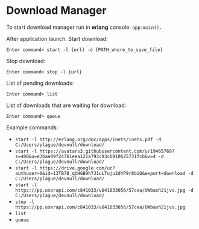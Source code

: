 # Download Manager

To start download manager run in **erlang** console: `app:main().`
    
After application launch.
Start download:
```
Enter command> start -l {url} -d {PATH_where_to_save_file}
```
Stop download:
```
Enter command> stop -l {url}
```
List of pending downloads:
```
Enter command> list
```

List of downloads that are waiting for download:
```
Enter command> queue
```  
 
Example commands:

* ``start -l http://erlang.org/doc/apps/inets/inets.pdf -d C:/Users/plague/devnull/download/``
* ``start -l https://avatars3.githubusercontent.com/u/19465769?s=400&u=e36ae09f247b1eea121a793c83cb910625731fcb&v=4 -d C:/Users/plague/devnull/download/``
* ``start -l https://drive.google.com/uc?authuser=0&id=13TB78_qbHGB9h7J1uLTuju2dYP9r8biO&export=download -d C:/Users/plague/devnull/download/``
* ``start -l https://pp.userapi.com/c841033/v841033056/57cea/UWbash21jvs.jpg -d C:/Users/plague/devnull/download/``
* ``stop -l https://pp.userapi.com/c841033/v841033056/57cea/UWbash21jvs.jpg``
* ``list``
* ``queue``